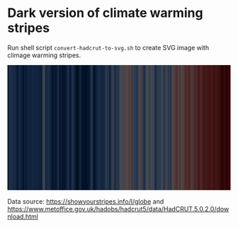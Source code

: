 # Dark version of climate warming stripes

Run shell script `convert-hadcrut-to-svg.sh` to create SVG image with climage warming stripes.

<img src="https://raw.githubusercontent.com/bf/global-warming-stripes-dark/main/warming-stripes.svg?raw=true" width="800"/>

Data source: https://showyourstripes.info/l/globe and https://www.metoffice.gov.uk/hadobs/hadcrut5/data/HadCRUT.5.0.2.0/download.html




